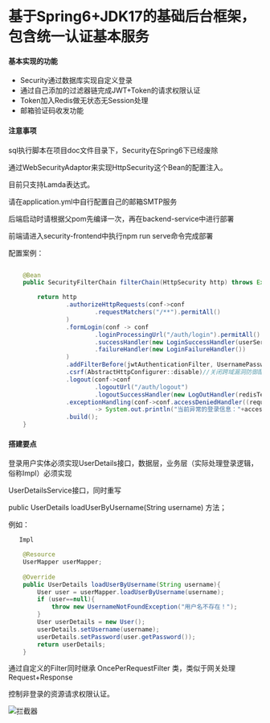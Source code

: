 # 基于Spring6+JDK17的基础后台框架，包含统一认证基本服务

#### 基本实现的功能

- Security通过数据库实现自定义登录
- 通过自己添加的过滤器链完成JWT+Token的请求权限认证
- Token加入Redis做无状态无Session处理
- 邮箱验证码收发功能

#### 注意事项

sql执行脚本在项目doc文件目录下，Security在Spring6下已经废除

通过WebSecurityAdaptor来实现HttpSecurity这个Bean的配置注入。

目前只支持Lamda表达式。

请在application.yml中自行配置自己的邮箱SMTP服务

后端启动时请根据父pom先编译一次，再在backend-service中进行部署

前端请进入security-frontend中执行npm run serve命令完成部署

配置案例：

```java

    @Bean
    public SecurityFilterChain filterChain(HttpSecurity http) throws Exception {

        return http
                .authorizeHttpRequests(conf->conf
                        .requestMatchers("/**").permitAll()
                )
                .formLogin(conf -> conf
                        .loginProcessingUrl("/auth/login").permitAll()
                        .successHandler(new LoginSuccessHandler(userService,jwtUtils,stringRedisTemplate))
                        .failureHandler(new LoginFailureHandler())
                )
                .addFilterBefore(jwtAuthenticationFilter, UsernamePasswordAuthenticationFilter.class)
                .csrf(AbstractHttpConfigurer::disable)//关闭跨域漏洞防御配置
                .logout(conf->conf
                        .logoutUrl("/auth/logout")
                        .logoutSuccessHandler(new LogOutHandler(redisTemplate,jwtUtils)))
                .exceptionHandling(conf->conf.accessDeniedHandler((request, response, accessDeniedException)
                        -> System.out.println("当前异常的登录信息："+accessDeniedException)))
                .build();
    }

```

#### 搭建要点

登录用户实体必须实现UserDetails接口，数据层，业务层（实际处理登录逻辑，俗称Impl）必须实现

UserDetailsService接口，同时重写

public UserDetails loadUserByUsername(String username) 方法；

例如：

```java
   Impl

    @Resource
    UserMapper userMapper;
    
    @Override
    public UserDetails loadUserByUsername(String username){
        User user = userMapper.loadUserByUsername(username);
        if (user==null){
            throw new UsernameNotFoundException("用户名不存在！");
        }
        User userDetails = new User();
        userDetails.setUsername(username);
        userDetails.setPassword(user.getPassword());
        return userDetails;
    }

```

通过自定义的Filter同时继承 OncePerRequestFilter 类，类似于网关处理Request+Response

控制非登录的资源请求权限认证。

![拦截器](doc/image.png)
